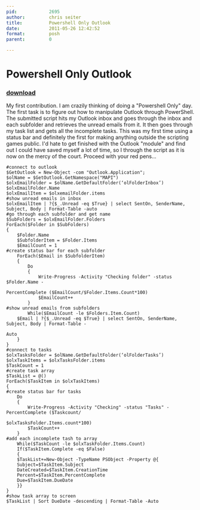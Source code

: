 ```yaml
---
pid:            2695
author:         chris seiter
title:          Powershell Only Outlook
date:           2011-05-26 12:42:52
format:         posh
parent:         0

---
```


# Powershell Only Outlook

### [download](//scripts/2695.ps1)

My first contribution.  I am crazily thinking of doing a "Powershell Only" day.  The first task is to figure out how to manipulate Outlook through PowerShell.  The submitted script hits my Outlook inbox and goes through the inbox and each subfolder and retrieves the unread emails from it.  It then goes through my task list and gets all the incomplete tasks.  This was my first time using a status bar and definitely the first for making anything outside the scripting games public.  I'd hate to get finished with the Outlook "module" and find out I could have saved myself a lot of time, so I through the script as it is now on the mercy of the court.  Proceed with your red pens...

```posh
#connect to outlook
$GetOutlook = New-Object -com "Outlook.Application"; 
$olName = $GetOutlook.GetNamespace("MAPI")
$olxEmailFolder = $olName.GetDefaultFolder(‘olFolderInbox’)
$olxEmailFolder.Name
$olxEmailItem = $olxemailFolder.items
#show unread emails in inbox
$olxEmailItem | ?{$_.Unread -eq $True} | select SentOn, SenderName, Subject, Body | Format-Table -auto
#go through each subfolder and get name
$SubFolders = $olxEmailFolder.Folders
ForEach($Folder in $SubFolders)
{
	$Folder.Name
	$SubfolderItem = $Folder.Items
	$EmailCount = 1
#create status bar for each subfolder
	ForEach($Email in $SubfolderItem)
	{
		Do
		{
			Write-Progress -Activity "Checking folder" -status $Folder.Name -

PercentComplete ($EmailCount/$Folder.Items.Count*100)
			$EmailCount++
		}
#show unread emails from subfolders
		While($EmailCount -le $Folders.Item.Count)
	$Email | ?{$_.Unread -eq $True} | select SentOn, SenderName, Subject, Body | Format-Table -

Auto
	}
}
#connect to tasks
$olxTasksFolder = $olName.GetDefaultFolder(‘olFolderTasks’)
$olxTaskItems = $olxTasksFolder.items
$TaskCount = 1
#create task array
$TaskList = @()
ForEach($TaskItem in $olxTaskItems)
{
#create status bar for tasks
	Do
	{
		Write-Progress -Activity "Checking" -status "Tasks" -PercentComplete ($Taskcount/

$olxTasksFolder.Items.count*100)
		$TaskCount++
	}
#add each incomplete tash to array
	While($TaskCount -le $olxTaskFolder.Items.Count)
	If($TaskItem.Complete -eq $False)
	{
	$TaskList+=New-Object -TypeName PSObject -Property @{
	Subject=$TaskItem.Subject
	DateCreated=$TaskItem.CreationTime
	Percent=$TaskItem.PercentComplete
	Due=$TaskItem.DueDate
	}}
}
#show task array to screen
$TaskList | Sort DueDate -descending | Format-Table -Auto
```
